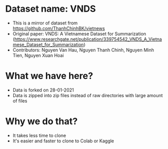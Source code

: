 # Dataset name: VNDS
- This is a mirror of dataset from https://github.com/ThanhChinhBK/vietnews
- Original paper: VNDS: A Vietnamese Dataset for Summarization (https://www.researchgate.net/publication/339754542_VNDS_A_Vietnamese_Dataset_for_Summarization)
- Contributors: Nguyen Van Hau, Nguyen Thanh Chinh, Nguyen Minh Tien, Nguyen Xuan Hoai

# What we have here?
- Data is forked on 28-01-2021
- Data is zipped into zip files instead of raw directories with large amount of files

# Why we do that?
- It takes less time to clone
- It's easier and faster to clone to Colab or Kaggle
